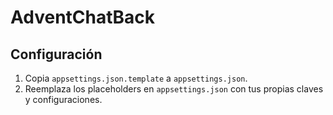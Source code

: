 # AdventChatBack
## Configuración
1. Copia `appsettings.json.template` a `appsettings.json`.
2. Reemplaza los placeholders en `appsettings.json` con tus propias claves y configuraciones.